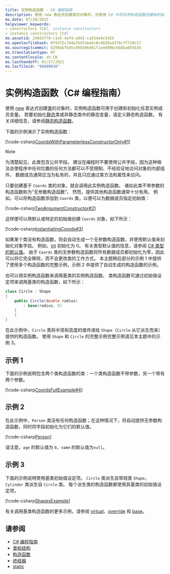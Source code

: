 ```yaml
---
title: 实例构造函数 - C# 编程指南
description: 使用 new 表达式创建类的对象时，可使用 C# 中的实例构造函数创建和初始化任意实例成员变量。
ms.date: 07/20/2015
helpviewer_keywords:
- constructors [C#], instance constructors
- instance constructors [C#]
ms.assetid: 24663779-c1e5-4af4-a942-ca554e4c542d
ms.openlocfilehash: 0f9372c744a7bdfab44c8cd020a4378cff729c57
ms.sourcegitcommit: 8299abfbd5c49b596d61f1e4d09bc6b8ba055b36
ms.translationtype: HT
ms.contentlocale: zh-CN
ms.lasthandoff: 01/27/2021
ms.locfileid: "98899030"
---
```

# <a name="instance-constructors-c-programming-guide"></a>实例构造函数（C# 编程指南）

使用 [new](../../language-reference/operators/new-operator.md) 表达式创建[类](../../language-reference/keywords/class.md)的对象时，实例构造函数可用于创建和初始化任意实例成员变量。 若要初始化[静态](../../language-reference/keywords/static.md)类或非静态类中的静态变量，请定义静态构造函数。 有关详细信息，请参阅[静态构造函数](./static-constructors.md)。  
  
 下面的示例演示了实例构造函数：  
  
 [!code-csharp[CoordsWithParameterlessConstructorOnly#1](snippets/instance-constructors/coords/Program.cs#1)]
  
> [!NOTE]
> 为清楚起见，此类包含公共字段。 建议在编程时不要使用公共字段，因为这种做法会使程序中任何位置的任何方法都可以不受限制、不经验证地访问对象的内部组件。 数据成员通常应当为私有的，并且只应通过类方法和属性来访问。  
  
 只要创建基于 `Coords` 类的对象，就会调用此实例构造函数。 诸如此类不带参数的构造函数称为“无参数构造函数”。 然而，提供其他构造函数通常十分有用。 例如，可以将构造函数添加到 `Coords` 类，以便可以为数据成员指定初始值：  
  
 [!code-csharp[TwoArgumentConstructor#2](snippets/instance-constructors/coords/Program.cs#2)]
  
 这样便可以用默认或特定的初始值创建 `Coords` 对象，如下所示：  
  
 [!code-csharp[InstantiatingCoords#3](snippets/instance-constructors/coords/Program.cs#3)]
  
 如果某个类没有构造函数，则会自动生成一个无参数构造函数，并使用默认值来初始化对象字段。 例如，[int](../../language-reference/builtin-types/integral-numeric-types.md) 初始化为 0。 有关类型默认值的信息，请参阅 [C# 类型的默认值](../../language-reference/builtin-types/default-values.md)。 由于 `Coords` 类的无参数构造函数将所有数据成员都初始化为零，因此可以将它完全移除，而不会更改类的工作方式。 本主题稍后部分的示例 1 中提供了使用多个构造函数的完整示例，示例 2 中提供了自动生成的构造函数的示例。  
  
 也可以用实例构造函数来调用基类的实例构造函数。 类构造函数可通过初始值设定项来调用基类的构造函数，如下所示：  
  
```csharp
class Circle : Shape
{
    public Circle(double radius)
        : base(radius, 0)
    {
    }
}
```
  
 在此示例中，`Circle` 类将半径和高度的值传递给 `Shape`（`Circle` 从它派生而来）提供的构造函数。 使用 `Shape` 和 `Circle` 的完整示例完整示例请见本主题中的示例 3。  
  
## <a name="example-1"></a>示例 1  

 下面的示例说明包含两个类构造函数的类：一个类构造函数不带参数，另一个带有两个参数。  
  
 [!code-csharp[CoordsFullExample#4](snippets/instance-constructors/coords/Program.cs#4)]
  
## <a name="example-2"></a>示例 2  

 在此示例中，`Person` 类没有任何构造函数；在这种情况下，将自动提供无参数构造函数，同时将字段初始化为它们的默认值。  
  
 [!code-csharp[Person](snippets/instance-constructors/person/Program.cs)]
  
 请注意，`age` 的默认值为 `0`，`name` 的默认值为`null`。
  
## <a name="example-3"></a>示例 3  

 下面的示例说明使用基类初始值设定项。 `Circle` 类派生自常规类 `Shape`，`Cylinder` 类派生自 `Circle` 类。 每个派生类的构造函数都使用其基类的初始值设定项。  
  
 [!code-csharp[ShapesExample](snippets/instance-constructors/shapes/Program.cs)]
  
 有关调用基类构造函数的更多示例，请参阅 [virtual](../../language-reference/keywords/virtual.md)、[override](../../language-reference/keywords/override.md) 和 [base](../../language-reference/keywords/base.md)。  
  
## <a name="see-also"></a>请参阅

- [C# 编程指南](../index.md)
- [类和结构](./index.md)
- [构造函数](./constructors.md)
- [终结器](./destructors.md)
- [static](../../language-reference/keywords/static.md)
